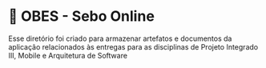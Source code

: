 # :checkered_flag: OBES - Sebo Online

Esse diretório foi criado para armazenar artefatos e documentos da aplicação relacionados às entregas para as disciplinas de Projeto Integrado III, Mobile e Arquitetura de Software